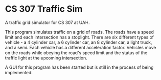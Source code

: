 # CS 307 Traffic Sim
A traffic grid simulator for CS 307 at UAH.

This program simulates traffic on a grid of roads. The roads have a speed limit and each intersection has a stoplight.
There are six different types of vehicle - a 4 cylinder car, a 6 cylinder car, an 8 cylinder car, a light truck, and a semi. Each vehicle has a different acceleration factor.
Vehicles move on the roads while obeying the road's speed limit and the status of the traffic light at the upcoming intersection.

A GUI for this program has been started but is still in the process of being implemented.
